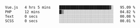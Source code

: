 <!--START_SECTION:waka-->

```txt
Vue.js   4 hrs 5 mins    ███████████████████████▓░   95.09 %
PHP      12 mins         █▒░░░░░░░░░░░░░░░░░░░░░░░   04.82 %
Text     0 secs          ░░░░░░░░░░░░░░░░░░░░░░░░░   00.08 %
SCSS     0 secs          ░░░░░░░░░░░░░░░░░░░░░░░░░   00.01 %
```

<!--END_SECTION:waka-->
